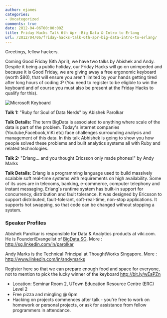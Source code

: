 ```yaml
---
author: ejames
categories:
- Uncategorized
comments: true
date: 2012-04-06T00:00:00Z
title: Friday Hacks Talk 6th Apr -Big Data & Intro to Erlang
url: /2012/04/06/friday-hacks-talk-6th-apr-big-data-intro-to-erlang/
---
```


Greetings, fellow hackers.

Coming Good Friday (6th April), we have two talks by Abishek and Andy. Despite it being a public holiday, our Friday Hacks will go on unimpeded and because it is Good Friday, we are giving away a free ergonomic keyboard (worth $80), that will ensure you aren't limited by your hands getting tired after long hours of coding :P (You need to register to be eligible to win the keyboard and of course you must also be present at the Friday Hacks to qualify for this).

<img src="http://www.microsoft.com/hardware/_base_v1/products/natural-ergonomic-keyboard-4000/mk_nek4000_large.jpg" alt="Microsoft Keyboard" />

<strong>Talk 1:</strong>
"Ruby for Soul of Data Nerds" by Abishek Parolkar

<strong>Talk Details:</strong>
The term BigData is associated to anything where scale of the data is part of the problem. Today's internet companies (Youtube,Facebook,ViKi etc) face challenges surrounding analysis and management of this data.
In this talk Abhishek is going to show you how people solved these problems and built analytics systems all with Ruby and related technologies.

<strong>Talk 2:</strong>
"Erlang... and you thought Ericsson only made phones!" by Andy Marks

<strong>Talk Details:</strong>
Erlang is a programming language used to build massively scalable soft real-time systems with requirements on high availability. Some of its uses are in telecoms, banking, e-commerce, computer telephony and instant messaging. Erlang's runtime system has built-in support for concurrency, distribution and fault tolerance. It was designed by Ericsson to support distributed, fault-tolerant, soft-real-time, non-stop applications. It supports hot swapping, so that code can be changed without stopping a system.

<h3>Speaker Profiles</h3>
Abishek Parolkar is responsible for Data & Analytics products at viki.com. He is Founder/Evangelist of <a href="http://BigData.SG">BigData.SG</a>. 
More : <a href="http://sg.linkedin.com/in/parolkar">http://sg.linkedin.com/in/parolkar</a>

Andy Marks is the Technical Principal at ThoughtWorks Singapore.
More : <a href="http://www.linkedin.com/in/andymarks">http://www.linkedin.com/in/andymarks</a>

Register here so that we can prepare enough food and space for everyone, not to mention to pick the lucky winner of the keyboard
<a href="http://bit.ly/wEaPZn">http://bit.ly/wEaPZn</a>

- Location: Seminar Room 2, UTown Education Resource Centre (ERC) Level 2
- Free pizza and mingling @ 6pm
- Hacking on projects commences after talk - you're free to work on homework or personal projects, or ask for assistance from fellow programmers in attendance.


